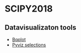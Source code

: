 # SCIPY2018
## Datavisualizaton tools
* [Bqplot](https://github.com/bloomberg/bqplot)
* [Pyviz selections ]( https://github.com/pyviz/pyviz)
